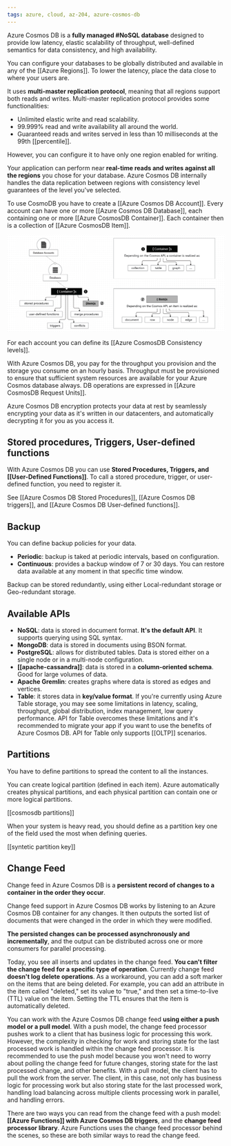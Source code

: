 ```yaml
---
tags: azure, cloud, az-204, azure-cosmos-db
---
```


Azure Cosmos DB is a **fully managed #NoSQL database** designed to provide low latency, elastic scalability of throughput, well-defined semantics for data consistency, and high availability.

You can configure your databases to be globally distributed and available in any of the [[Azure Regions]]. To lower the latency, place the data close to where your users are.

It uses **multi-master replication protocol**, meaning that all regions support both reads and writes. Multi-master replication protocol provides some functionalities:

- Unlimited elastic write and read scalability.
- 99.999% read and write availability all around the world.
- Guaranteed reads and writes served in less than 10 milliseconds at the 99th [[percentile]].

However, you can configure it to have only one region enabled for writing.

Your application can perform near **real-time reads and writes against all the regions** you chose for your database. Azure Cosmos DB internally handles the data replication between regions with consistency level guarantees of the level you've selected.

To use CosmoDB you have to create a [[Azure Cosmos DB Account]]. Every account can have one or more [[Azure Cosmos DB Database]], each containing one or more [[Azure CosmosDB Container]]. Each container then is a collection of [[Azure CosmosDB Item]].

![CosmosDB Hierarcy](cosmosdb-resources-hierarchy.png)

For each account you can define its [[Azure CosmosDB Consistency levels]].

With Azure Cosmos DB, you pay for the throughput you provision and the storage you consume on an hourly basis. Throughput must be provisioned to ensure that sufficient system resources are available for your Azure Cosmos database always. DB operations are expressed in [[Azure CosmosDB Request Units]].

Azure Cosmos DB encryption protects your data at rest by seamlessly encrypting your data as it's written in our datacenters, and automatically decrypting it for you as you access it.

## Stored procedures, Triggers, User-defined functions

With Azure Cosmos DB you can use **Stored Procedures, Triggers, and [[User-Defined Functions]]**. To call a stored procedure, trigger, or user-defined function, you need to register it.

See [[Azure Cosmos DB Stored Procedures]], [[Azure Cosmos DB triggers]], and [[Azure Cosmos DB User-defined functions]].

## Backup

You can define backup policies for your data.

- **Periodic**: backup is taked at periodic intervals, based on configuration.
- **Continuous**: provides a backup window of 7 or 30 days. You can restore data available at any moment in that specific time window.

Backup can be stored redundantly, using either Local-redundant storage or Geo-redundant storage.

## Available APIs

- **NoSQL**: data is stored in document format. **It's the default API**. It supports querying using SQL syntax.
- **MongoDB**: data is stored in documents using BSON format.
- **PostgreSQL**: allows for distributed tables. Data is stored either on a single node or in a multi-node configuration.
- **[[apache-cassandra]]**: data is stored in a **column-oriented schema**. Good for large volumes of data.
- **Apache Gremlin**: creates graphs where data is stored as edges and vertices.
- **Table**: it stores data in **key/value format**. If you're currently using Azure Table storage, you may see some limitations in latency, scaling, throughput, global distribution, index management, low query performance. API for Table overcomes these limitations and it's recommended to migrate your app if you want to use the benefits of Azure Cosmos DB. API for Table only supports [[OLTP]] scenarios.

## Partitions

You have to define partitions to spread the content to all the instances.

You can create logical partition (defined in each item). Azure automatically creates physical partitions, and each physical partition can contain one or more logical partitions.

[[cosmosdb partitions]]

When your system is heavy read, you should define as a partition key one of the field used the most when defining queries.

[[syntetic partition key]]

## Change Feed

Change feed in Azure Cosmos DB is a **persistent record of changes to a container in the order they occur**.

Change feed support in Azure Cosmos DB works by listening to an Azure Cosmos DB container for any changes. It then outputs the sorted list of documents that were changed in the order in which they were modified.

**The persisted changes can be processed asynchronously and incrementally**, and the output can be distributed across one or more consumers for parallel processing.

Today, you see all inserts and updates in the change feed. **You can't filter the change feed for a specific type of operation**. Currently change feed **doesn't log delete operations**. As a workaround, you can add a soft marker on the items that are being deleted. For example, you can add an attribute in the item called "deleted," set its value to "true," and then set a time-to-live (TTL) value on the item. Setting the TTL ensures that the item is automatically deleted.

You can work with the Azure Cosmos DB change feed **using either a push model or a pull model**.
With a push model, the change feed processor pushes work to a client that has business logic for processing this work. However, the complexity in checking for work and storing state for the last processed work is handled within the change feed processor. It is recommended to use the push model because you won't need to worry about polling the change feed for future changes, storing state for the last processed change, and other benefits.
With a pull model, the client has to pull the work from the server. The client, in this case, not only has business logic for processing work but also storing state for the last processed work, handling load balancing across multiple clients processing work in parallel, and handling errors.

There are two ways you can read from the change feed with a push model: **[[Azure Functions]] with Azure Cosmos DB triggers**, and the **change feed processor library**. Azure Functions uses the change feed processor behind the scenes, so these are both similar ways to read the change feed.
